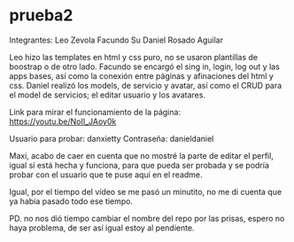 # prueba2
Integrantes:
Leo Zevola
Facundo Su
Daniel Rosado Aguilar

Leo hizo las templates en html y css puro, no se usaron plantillas de boostrap o de otro lado.
Facundo se encargó el sing in, login, log out y las apps bases, así como la conexión entre páginas y afinaciones del html y css.
Daniel realizó los models, de servicio y avatar, así como el CRUD para el model de servicios; el editar usuario y los avatares.

Link para mirar el funcionamiento de la página: https://youtu.be/NoII_JAoy0k

Usuario para probar: danxietty
Contraseña: danieldaniel

Maxi, acabo de caer en cuenta que no mostré la parte de editar el perfil, igual sí está hecha y funciona, para que pueda ser probada y se podría probar con el usuario que te puse aquí en el readme.

Igual, por el tiempo del vídeo se me pasó un minutito, no me di cuenta que ya había pasado todo ese tiempo.

PD. no nos dió tiempo cambiar el nombre del repo por las prisas, espero no haya problema, de ser así igual estoy al pendiente.

